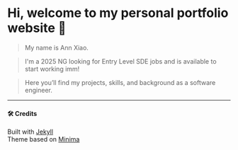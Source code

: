 # Hi, welcome to my personal portfolio website 👋  

> My name is Ann Xiao.

> I'm a 2025 NG looking for Entry Level SDE jobs and is available to start working imm!

> Here you’ll find my projects, skills, and background as a software engineer.  

---

#### 🛠️ Credits

Built with [Jekyll](https://jekyllrb.com/)  
Theme based on [Minima](https://github.com/jekyll/minima)
